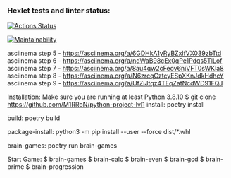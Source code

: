 ### Hexlet tests and linter status:
[![Actions Status](https://github.com/M1RRoN/python-project-lvl1/workflows/hexlet-check/badge.svg)](https://github.com/M1RRoN/python-project-lvl1/actions)

[![Maintainability](https://api.codeclimate.com/v1/badges/c5e0282f93ce616cb9fb/maintainability)](https://codeclimate.com/github/M1RRoN/python-project-lvl1/maintainability)

asciinema step 5 - https://asciinema.org/a/6GDHkA1yRyBZxlfVX039zbTtd
asciinema step 6 - https://asciinema.org/a/ndWaB98cEx0qPe1Pdqs5TlLof
asciinema step 7 - https://asciinema.org/a/8au4qw2cFeov6njVFT0sWKla8
asciinema step 8 - https://asciinema.org/a/N6zrcqCztcyESpXKnJdkHdhcY
asciinema step 9 - https://asciinema.org/a/UfZiJtqz4TEqZatNcdWD91FQJ

Installation:
Make sure you are running at least Python 3.8.10
$ git clone https://github.com/M1RRoN/python-project-lvl1
install:
		poetry install

build:
		poetry build

package-install:
		python3 -m pip install --user --force dist/*.whl

brain-games:
		poetry run brain-games

Start Game:
$ brain-games
$ brain-calc
$ brain-even
$ brain-gcd
$ brain-prime
$ brain-progression

